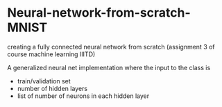 # Neural-network-from-scratch-MNIST
creating a fully connected neural network from scratch (assignment 3 of course machine learning IIITD)

A generalized neural net implementation where the input to the class is
- train/validation set
- number of hidden layers
- list of number of neurons in each hidden layer
